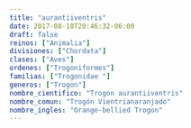 ```yaml
---
title: "aurantiiventris"
date: 2017-08-18T20:46:32-06:00
draft: false
reinos: ["Animalia"]
divisiones: ["Chordata"]
clases: ["Aves"]
ordenes: ["Trogoniformes"]
familias: ["Trogonidae "]
generos: ["Trogon"]
nombre_cientifico: "Trogon aurantiiventris"
nombre_comun: "Trogón Vientrianaranjado"
nombre_ingles: "Orange-bellied Trogon"
---
```

